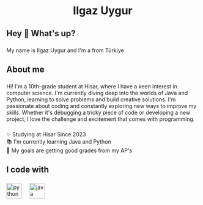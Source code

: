 <h1 align="center">Ilgaz Uygur</h1>

###

<h2 align="left">Hey 👋 What's up?</h2>

###

<p align="left">My name is Ilgaz Uygur and I'm a from Türkiye</p>

###

<h2 align="left">About me</h2>

###

<p align="left">Hi! I'm a 10th-grade student at Hisar, where I have a keen interest in computer science. I'm currently diving deep into the worlds of Java and Python, learning to solve problems and build creative solutions. I'm passionate about coding and constantly exploring new ways to improve my skills. Whether it's debugging a tricky piece of code or developing a new project, I love the challenge and excitement that comes with programming.</p>

###

<p align="left">✨ Studying at Hisar Since 2023<br>📚 I'm currently learning Java and Python<br>🎯 My goals are getting good grades from my AP's</p>

###

<h2 align="left">I code with</h2>

###

<div align="left">
  <img src="https://cdn.jsdelivr.net/gh/devicons/devicon/icons/python/python-original.svg" height="40" alt="python logo"  />
  <img width="12" />
  <img src="https://cdn.jsdelivr.net/gh/devicons/devicon/icons/java/java-original.svg" height="40" alt="java logo"  />
</div>

###
